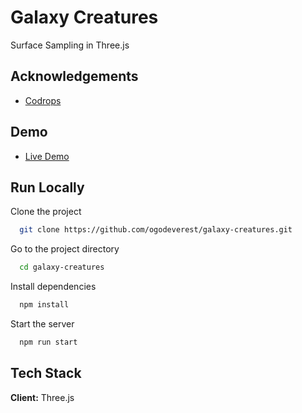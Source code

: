 
# Galaxy Creatures

Surface Sampling in Three.js

## Acknowledgements

 - [Codrops](https://tympanus.net/codrops/2021/08/31/surface-sampling-in-three-js/)



## Demo

 - [Live Demo](https://ogodeverest.github.io/galaxy-creatures/?model=Deer)



## Run Locally

Clone the project

```bash
  git clone https://github.com/ogodeverest/galaxy-creatures.git
```

Go to the project directory

```bash
  cd galaxy-creatures
```

Install dependencies

```bash
  npm install
```

Start the server

```bash
  npm run start
```


## Tech Stack

**Client:** Three.js
